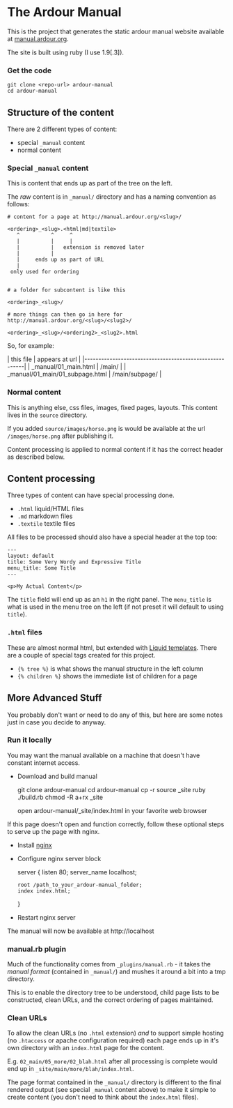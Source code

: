 
# The Ardour Manual


This is the project that generates the static ardour manual website available at [manual.ardour.org](http://manual.ardour.org).

The site is built using ruby (I use 1.9[.3]).

### Get the code

    git clone <repo-url> ardour-manual
    cd ardour-manual

## Structure of the content

There are 2 different types of content:

- special `_manual` content
- normal content

### Special `_manual` content

This is content that ends up as part of the tree on the left.

The _raw_ content is in `_manual/` directory and has a naming convention as follows:

    # content for a page at http://manual.ardour.org/<slug>/

    <ordering>_<slug>.<html|md|textile>
       ^          ^     ^
       |          |     |
       |          |   extension is removed later
       |          |
       |     ends up as part of URL
       |
     only used for ordering


    # a folder for subcontent is like this

    <ordering>_<slug>/

    # more things can then go in here for http://manual.ardour.org/<slug>/<slug2>/

    <ordering>_<slug>/<ordering2>_<slug2>.html

So, for example:


| this file                        | appears at url      |
|--------------------------------------------------------|
| _manual/01_main.html             | /main/              |
| _manual/01_main/01_subpage.html  | /main/subpage/      |


### Normal content

This is anything else, css files, images, fixed pages, layouts. This content lives in the `source` directory.

If you added `source/images/horse.png` is would be available at the url `/images/horse.png` after publishing it.

Content processing is applied to normal content if it has the correct header as described below.


## Content processing

Three types of content can have special processing done.

- `.html` liquid/HTML files
- `.md` markdown files
- `.textile` textile files

All files to be processed should also have a special header at the top too:

    ---
    layout: default
    title: Some Very Wordy and Expressive Title
    menu_title: Some Title
    ---

    <p>My Actual Content</p>

The `title` field will end up as an `h1` in the right panel. The `menu_title` is what is used in the menu tree on the left (if not preset it will default to using `title`).

### `.html` files

These are almost normal html, but extended with [Liquid templates](http://liquidmarkup.org/). There are a couple of special tags created for this project.

- `{% tree %}` is what shows the manual structure in the left column
- `{% children %}` shows the immediate list of children for a page


## More Advanced Stuff

You probably don't want or need to do any of this, but here are some
notes just in case you decide to anyway.

### Run it locally

You may want the manual available on a machine that doesn't have constant
internet access.

  * Download and build manual

      git clone <repo-url> ardour-manual
      cd ardour-manual
      cp -r source _site
      ruby ./build.rb
      chmod -R a+rx _site

    open ardour-manual/_site/index.html in your favorite web browser


If this page doesn't open and function correctly, follow these optional steps to
serve up the page with nginx.

  * Install [nginx](http://wiki.nginx.org/Install)

  * Configure nginx server block

    server {
        listen 80;
        server_name localhost;

        root /path_to_your_ardour-manual_folder;
        index index.html;
    }

  * Restart nginx server

The manual will now be available at http://localhost

### manual.rb plugin

Much of the functionality comes from `_plugins/manual.rb` - it takes the _manual format_ (contained in `_manual/`) and mushes it around a bit into a tmp directory.

This is to enable the directory tree to be understood, child page lists to be constructed, clean URLs, and the correct ordering of pages maintained.

### Clean URLs

To allow the clean URLs (no `.html` extension) _and_ to support simple hosting (no `.htaccess` or apache configuration required) each page ends up in it's own directory with an `index.html` page for the content.

E.g. `02_main/05_more/02_blah.html` after all processing is complete would end up in `_site/main/more/blah/index.html`.

The page format contained in the `_manual/` directory is different to the final rendered output (see special `_manual` content above) to make it simple to create content (you don't need to think about the `index.html` files).




